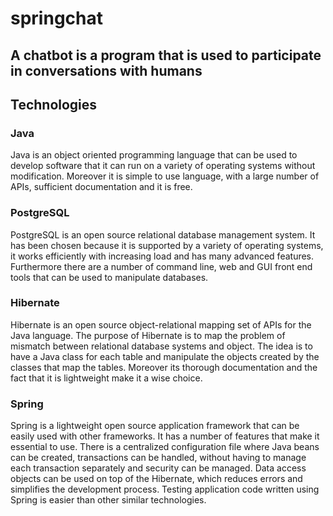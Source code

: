 # springchat
## A chatbot is a program that is used to participate in conversations with humans
## Technologies 
### Java
Java is an object oriented programming language that can be used to develop software that it can
run on a variety of operating systems without modification. Moreover it is simple to use language,
with a large number of APIs, sufficient documentation and it is free.
### PostgreSQL
PostgreSQL is an open source relational database management system. It has been chosen because
it is supported by a variety of operating systems, it works efficiently with increasing load and has
many advanced features. Furthermore there are a number of command line, web and GUI front end
tools that can be used to manipulate databases.
### Hibernate
Hibernate is an open source object-relational mapping set of APIs for the Java language. The
purpose of Hibernate is to map the problem of mismatch between relational database systems and
object. The idea is to have a Java class for each table and manipulate the objects created by the
classes that map the tables. Moreover its thorough documentation and the fact that it is lightweight
make it a wise choice.
### Spring
Spring is a lightweight open source application framework that can be easily used with other
frameworks. It has a number of features that make it essential to use. There is a centralized
configuration file where Java beans can be created, transactions can be handled, without having to
manage each transaction separately and security can be managed. Data access objects can be used
on top of the Hibernate, which reduces errors and simplifies the development process. Testing
application code written using Spring is easier than other similar technologies.


